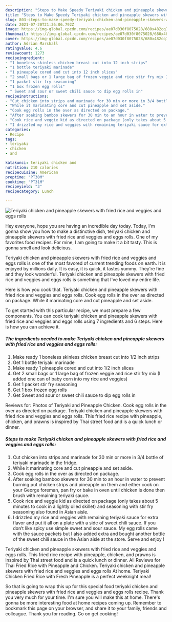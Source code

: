 ```yaml
---
description: "Steps to Make Speedy Teriyaki chicken and pineapple skewers with fried rice and veggies and eggs rolls"
title: "Steps to Make Speedy Teriyaki chicken and pineapple skewers with fried rice and veggies and eggs rolls"
slug: 803-steps-to-make-speedy-teriyaki-chicken-and-pineapple-skewers-with-fried-rice-and-veggies-and-eggs-rolls
date: 2021-07-20T21:36:06.792Z
image: https://img-global.cpcdn.com/recipes/ae07d030f8075028/680x482cq70/teriyaki-chicken-and-pineapple-skewers-with-fried-rice-and-veggies-and-eggs-rolls-recipe-main-photo.jpg
thumbnail: https://img-global.cpcdn.com/recipes/ae07d030f8075028/680x482cq70/teriyaki-chicken-and-pineapple-skewers-with-fried-rice-and-veggies-and-eggs-rolls-recipe-main-photo.jpg
cover: https://img-global.cpcdn.com/recipes/ae07d030f8075028/680x482cq70/teriyaki-chicken-and-pineapple-skewers-with-fried-rice-and-veggies-and-eggs-rolls-recipe-main-photo.jpg
author: Adrian Marshall
ratingvalue: 4.6
reviewcount: 1273
recipeingredient:
- "1 boneless skinless chicken breast cut into 12 inch strips"
- "1 bottle teriyaki marinade"
- "1 pineapple cored and cut into 12 inch slices"
- "2 small bags or 1 large bag of frozen veggie and rice stir fry mix I added one can of baby corn into my rice and veggies"
- "1 packet stir fry seasoning"
- "1 box frozen egg rolls"
- " Sweet and sour or sweet chili sauce to dip egg rolls in"
recipeinstructions:
- "Cut chicken into strips and marinade for 30 min or more in 3/4 bottle of teriyaki marinade in the fridge."
- "While it marinating core and cut pineapple and set aside."
- "Cook egg rolls in the over as directed on package."
- "After soaking bamboo skewers for 30 min to an hour in water to prevent burning put chicken strips and pineapple on them and either cook on your George foreman, pan fry or bake in oven until chicken is done then brush with remaining teriyaki sauce."
- "Cook rice and veggie kid as directed on package (only takes about 5 minutes to cook in a lightly oiled skillet) and seasoning with stir fry seasoning also found in Asian aisle."
- "I drizzled my rice and veggies with remaining teriyaki sauce for extra flavor and put it all on a plate with a side of sweet chili sauce. If you don’t like spicy use simple sweet and sour sauce. My egg rolls came with the sauce packets but I also added extra and bought another bottle of the sweet chili sauce in the Asian aisle at the store. Serve and enjoy !"
categories:
- Recipe
tags:
- teriyaki
- chicken
- and

katakunci: teriyaki chicken and 
nutrition: 210 calories
recipecuisine: American
preptime: "PT30M"
cooktime: "PT31M"
recipeyield: "3"
recipecategory: Lunch

---
```



![Teriyaki chicken and pineapple skewers with fried rice and veggies and eggs rolls](https://img-global.cpcdn.com/recipes/ae07d030f8075028/680x482cq70/teriyaki-chicken-and-pineapple-skewers-with-fried-rice-and-veggies-and-eggs-rolls-recipe-main-photo.jpg)

Hey everyone, hope you are having an incredible day today. Today, I'm gonna show you how to make a distinctive dish, teriyaki chicken and pineapple skewers with fried rice and veggies and eggs rolls. One of my favorites food recipes. For mine, I am going to make it a bit tasty. This is gonna smell and look delicious.

Teriyaki chicken and pineapple skewers with fried rice and veggies and eggs rolls is one of the most favored of current trending foods on earth. It is enjoyed by millions daily. It is easy, it is quick, it tastes yummy. They're fine and they look wonderful. Teriyaki chicken and pineapple skewers with fried rice and veggies and eggs rolls is something that I've loved my entire life.

Here is how you cook that. Teriyaki chicken and pineapple skewers with fried rice and veggies and eggs rolls. Cook egg rolls in the over as directed on package. While it marinating core and cut pineapple and set aside.


To get started with this particular recipe, we must prepare a few components. You can cook teriyaki chicken and pineapple skewers with fried rice and veggies and eggs rolls using 7 ingredients and 6 steps. Here is how you can achieve it.

<!--inarticleads1-->

##### The ingredients needed to make Teriyaki chicken and pineapple skewers with fried rice and veggies and eggs rolls:

1. Make ready 1 boneless skinless chicken breast cut into 1/2 inch strips
1. Get 1 bottle teriyaki marinade
1. Make ready 1 pineapple cored and cut into 1/2 inch slices
1. Get 2 small bags or 1 large bag of frozen veggie and rice stir fry mix (I added one can of baby corn into my rice and veggies)
1. Get 1 packet stir fry seasoning
1. Get 1 box frozen egg rolls
1. Get  Sweet and sour or sweet chili sauce to dip egg rolls in


Reviews for: Photos of Teriyaki and Pineapple Chicken. Cook egg rolls in the over as directed on package. Teriyaki chicken and pineapple skewers with fried rice and veggies and eggs rolls. This fried rice recipe with pineapple, chicken, and prawns is inspired by Thai street food and is a quick lunch or dinner. 

<!--inarticleads2-->

##### Steps to make Teriyaki chicken and pineapple skewers with fried rice and veggies and eggs rolls:

1. Cut chicken into strips and marinade for 30 min or more in 3/4 bottle of teriyaki marinade in the fridge.
1. While it marinating core and cut pineapple and set aside.
1. Cook egg rolls in the over as directed on package.
1. After soaking bamboo skewers for 30 min to an hour in water to prevent burning put chicken strips and pineapple on them and either cook on your George foreman, pan fry or bake in oven until chicken is done then brush with remaining teriyaki sauce.
1. Cook rice and veggie kid as directed on package (only takes about 5 minutes to cook in a lightly oiled skillet) and seasoning with stir fry seasoning also found in Asian aisle.
1. I drizzled my rice and veggies with remaining teriyaki sauce for extra flavor and put it all on a plate with a side of sweet chili sauce. If you don’t like spicy use simple sweet and sour sauce. My egg rolls came with the sauce packets but I also added extra and bought another bottle of the sweet chili sauce in the Asian aisle at the store. Serve and enjoy !


Teriyaki chicken and pineapple skewers with fried rice and veggies and eggs rolls. This fried rice recipe with pineapple, chicken, and prawns is inspired by Thai street food and is a quick lunch or dinner. All Reviews for Thai Fried Rice with Pineapple and Chicken. Teriyaki chicken and pineapple skewers with fried rice and veggies and eggs rolls At home. Teriyaki Chicken Fried Rice with Fresh Pineapple is a perfect weeknight meal! 

So that is going to wrap this up for this special food teriyaki chicken and pineapple skewers with fried rice and veggies and eggs rolls recipe. Thank you very much for your time. I'm sure you will make this at home. There's gonna be more interesting food at home recipes coming up. Remember to bookmark this page on your browser, and share it to your family, friends and colleague. Thank you for reading. Go on get cooking!
